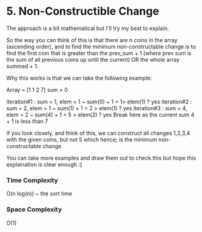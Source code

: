 # 5. Non-Constructible Change

The approach is a bit mathematical but I'll try my best to explain.

So the way you can think of this is that there are n coins in the array (ascending order),
and to find the minimum non-constructable change is to find the first coin that is
greater than the prev_sum + 1 (where prev sum is the sum of all previous coins up until the current)
OR the whole array summed + 1.

Why this works is that we can take the following example:

Array = [1 1 2 7]
sum = 0

iteration#1 : sum = 1, elem = 1 ~ sum(0) + 1 = 1> elem(1) ? yes
iteration#2 : sum = 2, elem = 1 ~ sum(1) + 1 = 2 > elem(1) ? yes
iteration#3 : sum = 4, elem = 2 ~ sum(4) + 1 = 5 > elem(2) ? yes
Break here as the current sum 4 + 1 is less than 7

If you look closely, and think of this, we can construct all changes 1,2,3,4 with the given coins,
but not 5 which hence; is the minimum non-constructable change

You can take more examples and draw them out to check this but hope this explaination is clear enough :]

### Time Complexity

O(n log(n)) ~ the sort time

### Space Complexity

O(1)
